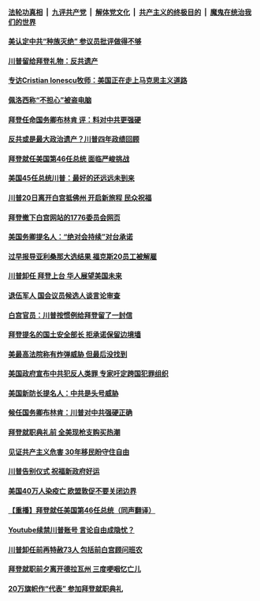 

####  [法轮功真相](../../../../basic/blob/master/README.md?t=01211031) &nbsp;|&nbsp; [九评共产党](../../../../9ping.md/blob/master/README.md?t=01211031) &nbsp;|&nbsp; [解体党文化](../../../../jtdwh.md/blob/master/README.md?t=01211031)  &nbsp;|&nbsp; [共产主义的终极目的](../../../../gczydzjmd.md/blob/master/README.md?t=01211031) &nbsp;|&nbsp; [魔鬼在统治我们的世界](../../../../mgztzwmdsj.md/blob/master/README.md?t=01211031) 

#### [美认定中共“种族灭绝” 参议员批评做得不够](../pages/prog203/a103036268.md?t=01211031) 

#### [川普留给拜登礼物：反共遗产](../pages/prog203/a103036752.md?t=01211031) 

#### [专访Cristian Ionescu牧师：美国正在走上马克思主义道路](../pages/prog203/a103036726.md?t=01211031) 

#### [佩洛西称“不担心”被盗电脑](../pages/prog203/a103036661.md?t=01211031) 

#### [拜登任命国务卿布林肯 评：料对中共更强硬](../pages/prog203/a103036716.md?t=01211031) 

#### [反共或是最大政治遗产？川普四年政绩回顾](../pages/prog203/a103036718.md?t=01211031) 

#### [拜登就任美国第46任总统 面临严峻挑战](../pages/prog203/a103036692.md?t=01211031) 

#### [美国45任总统川普：最好的还远远未到来](../pages/prog203/a103036695.md?t=01211031) 

#### [川普20日离开白宫抵佛州 开启新旅程 民众祝福](../pages/prog203/a103036673.md?t=01211031) 

#### [拜登撤下白宫网站的1776委员会网页](../pages/prog203/a103036665.md?t=01211031) 

#### [美国务卿提名人：“绝对会持续”对台承诺](../pages/prog203/a103036631.md?t=01211031) 

#### [过早报导亚利桑那大选结果 福克斯20员工被解雇](../pages/prog203/a103036617.md?t=01211031) 

#### [川普卸任 拜登上台 华人展望美国未来](../pages/prog203/a103036639.md?t=01211031) 

#### [退伍军人 国会议员候选人谈言论审查](../pages/prog203/a103036577.md?t=01211031) 

#### [白宫官员：川普按惯例给拜登留了一封信](../pages/prog203/a103036508.md?t=01211031) 

#### [拜登提名的国土安全部长 拒承诺保留边境墙](../pages/prog203/a103036542.md?t=01211031) 

#### [美最高法院称有炸弹威胁 但最后没找到](../pages/prog203/a103036482.md?t=01211031) 

#### [美国政府宣布中共犯反人类罪 专家吁定跨国犯罪组织](../pages/prog203/a103036538.md?t=01211031) 

#### [美国新防长提名人：中共是头号威胁](../pages/prog203/a103036429.md?t=01211031) 

#### [候任国务卿布林肯：川普对中共强硬正确](../pages/prog203/a103036541.md?t=01211031) 

#### [拜登就职典礼前 全美现枪支购买热潮](../pages/prog203/a103036281.md?t=01211031) 

#### [见证共产主义危害 30年移民盼守住自由](../pages/prog203/a103036401.md?t=01211031) 

#### [川普告别仪式 祝福新政府好运](../pages/prog203/a103036419.md?t=01211031) 

#### [美国40万人染疫亡 欧盟敦促不要关闭边界](../pages/prog203/a103036375.md?t=01211031) 

#### [【重播】拜登就任美国第46任总统（同声翻译）](../pages/prog203/a103036358.md?t=01211031) 


#### [Youtube续禁川普账号 言论自由成隐忧？](../pages/prog203/a103036337.md?t=01211031) 

#### [川普卸任前再特赦73人 包括前白宫顾问班农](../pages/prog203/a103036332.md?t=01211031) 

#### [拜登就职前夕离开德拉瓦州 三度哽咽忆亡儿](../pages/prog203/a103036330.md?t=01211031) 

#### [20万旗帜作“代表” 参加拜登就职典礼](../pages/prog203/a103036273.md?t=01211031) 

